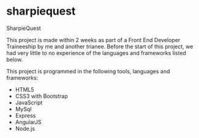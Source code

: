 # sharpiequest
SharpieQuest

This project is made within 2 weeks as part of a Front End Developer Traineeship by me and another trianee. Before the start of this project, we had very little to no experience of the languages and frameworks listed below.

This project is programmed in the following tools, languages and frameworks:

- HTML5
- CSS3 with Bootstrap
- JavaScript
- MySql
- Express
- AngularJS
- Node.js
